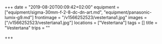 +++
date = "2019-08-20T00:09:42+02:00"
equipment = ["equipment/sigma-30mm-f-2-8-dc-dn-art.md", "equipment/panasonic-lumix-g9.md"]
frontimage = "/v1566252523/vestertana1.jpg"
images = ["/v1566252523/vestertana1.jpg"]
locations = ["Vestertana"]
tags = []
title = "Vestertana"
trips = ""

+++
